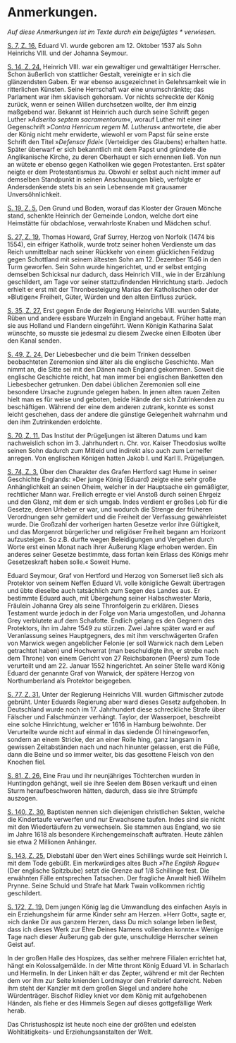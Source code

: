 <h1>Anmerkungen.</h1>

<em>Auf diese Anmerkungen ist im Texte durch ein beigefügtes * verwiesen.</em>

<a href="03_Kapitel1.xhtml#rn1" id="rn1">S. 7, Z. 16.</a> Eduard VI. wurde geboren am 12. Oktober 1537 als Sohn
Heinrichs VIII. und der Johanna Seymour.

<a href="05_Kapitel3.xhtml#rn2" id="rn2">S. 14, Z. 24.</a> Heinrich VIII. war ein gewaltiger und gewalttätiger Herrscher.
Schon äußerlich von stattlicher Gestalt, vereinigte er in sich die glänzendsten Gaben.
Er war ebenso ausgezeichnet in Gelehrsamkeit wie in ritterlichen Künsten. Seine
Herrschaft war eine unumschränkte; das Parlament war ihm sklavisch gehorsam.
Vor nichts schreckte der König zurück, wenn er seinen Willen durchsetzen wollte,
der ihm einzig maßgebend war. Bekannt ist Heinrich auch durch seine Schrift gegen
Luther »<i>Adserito septem sacramentorum</i>«, worauf Luther mit einer Gegenschrift
»<i>Contra Henricum regem M. Lutherus</i>« antwortete, die aber der König nicht mehr
erwiderte, wiewohl er vom Papst für seine erste Schrift den Titel »<i>Defensor fidei</i>«
(Verteidiger des Glaubens) erhalten hatte. Später überwarf er sich bekanntlich
mit dem Papst und gründete die Anglikanische Kirche, zu deren Oberhaupt er sich
ernennen ließ. Von nun an wütete er ebenso gegen Katholiken wie gegen Protestanten.
Erst später neigte er dem Protestantismus zu. Obwohl er selbst auch
nicht immer auf demselben Standpunkt in seinen Anschauungen blieb, verfolgte
er Andersdenkende stets bis an sein Lebensende mit grausamer Unversöhnlichkeit.

<a href="06_Kapitel4.xhtml#rn3" id="rn3">S. 19, Z. 5.</a> Den Grund und Boden, worauf das Kloster der Grauen Mönche
stand, schenkte Heinrich der Gemeinde London, welche dort eine Heimstätte für obdachlose,
verwahrloste Knaben und Mädchen schuf.

<a href="07_Kapitel5.xhtml#rn4" id="rn4">S. 27, Z. 19.</a> Thomas Howard, Graf Surrey, Herzog von Norfolk (1474
bis 1554), ein eifriger Katholik, wurde trotz seiner hohen Verdienste um das Reich
unmittelbar nach seiner Rückkehr von einem glücklichen Feldzug gegen Schottland
mit seinem ältesten Sohn am 12. Dezember 1546 in den Turm geworfen. Sein
Sohn wurde hingerichtet, und er selbst entging demselben Schicksal nur dadurch, dass
Heinrich VIII., wie in der Erzählung geschildert, am Tage vor seiner stattzufindenden
Hinrichtung starb. Jedoch erhielt er erst mit der Thronbesteigung Marias der Katholischen
oder der »Blutigen« Freiheit, Güter, Würden und den alten Einfluss zurück.

<a href="09_Kapitel7.xhtml#rn5" id="rn5">S. 35, Z. 27.</a> Erst gegen Ende der Regierung Heinrichs VIII. wurden Salate,
Rüben und andere essbare Wurzeln in England angebaut. Früher hatte man sie
aus Holland und Flandern eingeführt. Wenn Königin Katharina Salat wünschte,
so musste sie jedesmal zu diesem Zwecke einen Eilboten über den Kanal senden.

<a href="12_Kapitel10.xhtml#rn6" id="rn6">S. 49, Z. 24.</a> Der Liebesbecher und die beim Trinken desselben beobachteten
Zeremonien sind älter als die englische Geschichte. Man nimmt an, die Sitte sei
mit den Dänen nach England gekommen. Soweit die englische Geschichte reicht,
hat man immer bei englischen Banketten den Liebesbecher getrunken. Den dabei
üblichen Zeremonien soll eine besondere Ursache zugrunde gelegen haben. In
jenen alten rauen Zeiten hielt man es für weise und geboten, beide Hände der
sich Zutrinkenden zu beschäftigen. Während der eine dem anderen zutrank, konnte
es sonst leicht geschehen, dass der andere die günstige Gelegenheit wahrnahm und
den ihm Zutrinkenden erdolchte.

<a href="16_Kapitel14.xhtml#rn7" id="rn7">S. 70, Z. 11.</a> Das Institut der Prügeljungen ist älteren Datums und kam
nachweislich schon im 3. Jahrhundert n. Chr. vor. Kaiser Theodosius wollte seinen
Sohn dadurch zum Mitleid und indirekt also auch zum Lerneifer anregen. Von
englischen Königen hatten Jakob I. und Karl II. Prügeljungen.

<a href="17_Kapitel15.xhtml#rn8" id="rn8">S. 74, Z. 3.</a> Über den Charakter des Grafen Hertford sagt Hume in seiner
Geschichte Englands: »Der junge König (Eduard) zeigte eine sehr große Anhänglichkeit
an seinen Oheim, welcher in der Hauptsache ein gemäßigter, rechtlicher Mann
war. Freilich erregte er viel Anstoß durch seinen Ehrgeiz und den Glanz, mit dem
er sich umgab. Indes verdient er großes Lob für die Gesetze, deren Urheber er
war, und wodurch die Strenge der früheren Verordnungen sehr gemildert und
die Freiheit der Verfassung gewährleistet wurde. Die Großzahl der vorherigen 
harten Gesetze verlor ihre Gültigkeit, und das Morgenrot bürgerlicher und religiöser
Freiheit begann am Horizont aufzusteigen. So z.B. durfte wegen Beleidigungen
und Vergehen durch Worte erst einen Monat nach ihrer Äußerung
Klage erhoben werden. Ein anderes seiner Gesetze bestimmte, dass fortan kein
Erlass des Königs mehr Gesetzeskraft haben solle.« Soweit Hume.

Eduard Seymour, Graf von Hertford und Herzog von Somerset ließ sich als
Protektor von seinem Neffen Eduard VI. volle königliche Gewalt übertragen und
übte dieselbe auch tatsächlich zum Segen des Landes aus. Er bestimmte Eduard
auch, mit Übergehung seiner Halbschwester Maria, Fräulein Johanna Grey als
seine Thronfolgerin zu erklären. Dieses Testament wurde jedoch in der Folge von
Maria umgestoßen, und Johanna Grey verblutete auf dem Schafotte. Endlich gelang
es den Gegnern des Protektors, ihn im Jahre 1549 zu stürzen. Zwei Jahre
später ward er auf Veranlassung seines Hauptgegners, des mit ihm verschwägerten
Grafen von Marwick wegen angeblicher Felonie (er soll Warwick nach dem Leben
getrachtet haben) und Hochverrat (man beschuldigte ihn, er strebe nach dem Throne)
von einem Gericht von 27 Reichsbaronen (Peers) zum Tode verurteilt und am
22\. Januar 1552 hingerichtet. An seiner Stelle ward König Eduard der genannte
Graf von Warwick, der spätere Herzog von Northumberland als Protektor beigegeben.

<a href="17_Kapitel15.xhtml#rn9" id="rn9">S. 77, Z. 31.</a> Unter der Regierung Heinrichs VIII. wurden Giftmischer
zutode gebrüht. Unter Eduards Regierung aber ward dieses Gesetz aufgehoben.
In Deutschland wurde noch im 17. Jahrhundert diese schreckliche Strafe über Fälscher
und Falschmünzer verhängt. Taylor, der Wasserpoet, beschreibt eine solche Hinrichtung,
welcher er 1616 in Hamburg beiwohnte. Der Verurteilte wurde nicht
auf einmal in das siedende Öl hineingeworfen, sondern an einem Stricke, der an
einer Rolle hing, ganz langsam in gewissen Zeitabständen nach und nach hinunter
gelassen, erst die Füße, dann die Beine und so immer weiter, bis das gesottene
Fleisch von den Knochen fiel.

<a href="17_Kapitel15.xhtml#rn10" id="rn10">S. 81, Z. 26.</a> Eine Frau und ihr neunjähriges Töchterchen wurden in Huntingdon
gehängt, weil sie ihre Seelen dem Bösen verkauft und einen Sturm heraufbeschworen
hätten, dadurch, dass sie ihre Strümpfe auszogen.

<a href="29_Kapitel27.xhtml#rn11" id="rn11">S. 140, Z. 30.</a> Baptisten nennen sich diejenigen christlichen Sekten, welche die
Kindertaufe verwerfen und nur Erwachsene taufen. Indes sind sie nicht mit den
Wiedertäufern zu verwechseln. Sie stammen aus England, wo sie im Jahre 1618 als
besondere Kirchengemeinschaft auftraten. Heute zählen sie etwa 2 Millionen Anhänger.

<a href="29_Kapitel27.xhtml#rn12" id="rn12">S. 143, Z. 25.</a> Diebstahl über den Wert eines Schillings wurde seit Heinrich
I. mit dem Tode gebüßt. Ein merkwürdiges altes Buch <i>»The English Rogue«</i>
(Der englische Spitzbube) setzt die Grenze auf 1/8 Schillinge fest. Die erwähnten
Fälle entsprechen Tatsachen. Der fragliche Anwalt hieß Wilhelm Prynne. Seine
Schuld und Strafe hat Mark Twain vollkommen richtig geschildert.

<a href="35_Kapitel33.xhtml#rn13" id="rn13">S. 172, Z. 19.</a> Dem jungen König lag die Umwandlung des einfachen
Asyls in ein Erziehungsheim für arme Kinder sehr am Herzen. »Herr Gott«, sagte
er, »ich danke Dir aus ganzem Herzen, dass Du mich solange leben ließest, dass ich
dieses Werk zur Ehre Deines Namens vollenden konnte.« Wenige Tage nach dieser
Äußerung gab der gute, unschuldige Herrscher seinen Geist auf.

In der großen Halle des Hospizes, das seither mehrere Filialen errichtet hat,
hängt ein Kolossalgemälde. In der Mitte thront König Eduard VI. in Scharlach
und Hermelin. In der Linken hält er das Zepter, während er mit der Rechten
dem vor ihm zur Seite knienden Lordmayor den Freibrief darreicht. Neben ihm
steht der Kanzler mit dem großen Siegel und andere hohe Würdenträger. Bischof
Ridley kniet vor dem König mit aufgehobenen Händen, als flehe er des Himmels
Segen auf dieses gottgefällige Werk herab.

Das Christushospiz ist heute noch eine der größten und edelsten Wohltätigkeits- und
Erziehungsanstalten der Welt.

